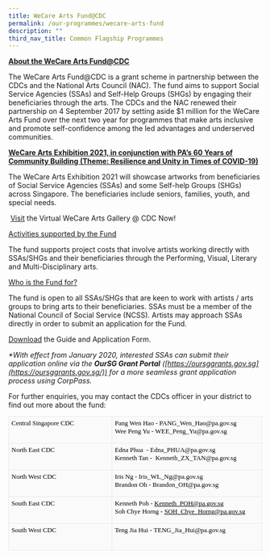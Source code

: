 ```yaml
---
title: WeCare Arts Fund@CDC
permalink: /our-programmes/wecare-arts-fund
description: ""
third_nav_title: Common Flagship Programmes
---
```

<Strong><u>About the WeCare Arts Fund@CDC</u></strong>
  
The WeCare Arts Fund@CDC is a grant scheme in partnership between the CDCs and the National Arts Council (NAC). The fund aims to support Social Service Agencies (SSAs) and Self-Help Groups (SHGs) by engaging their beneficiaries through the arts. The CDCs and the NAC renewed their partnership on 4 September 2017 by setting aside $1 million for the WeCare Arts Fund over the next two year for programmes that make arts inclusive and promote self-confidence among the led advantages and underserved communities.  
  
<Strong><u>WeCare Arts Exhibition 2021, in conjunction with PA’s 60 Years of Community Building (Theme: Resilience and Unity in Times of COVID-19)</u></strong>  
  
The WeCare Arts Exhibition 2021 will showcase artworks from beneficiaries of Social Service Agencies (SSAs) and some Self-help Groups (SHGs) across Singapore. The beneficiaries include seniors, families, youth, and special needs.     
  
 [Visit](https://www.cdc.gov.sg/virtual-gallery) the Virtual WeCare Arts Gallery @ CDC Now!  
  
<u>Activities supported by the Fund</u>
  
The fund supports project costs that involve artists working directly with SSAs/SHGs and their beneficiaries through the Performing, Visual, Literary and Multi-Disciplinary arts.  
  
<u>Who is the Fund for? </u>
  
The fund is open to all SSAs/SHGs that are keen to work with artists / arts groups to bring arts to their beneficiaries. SSAs must be a member of the National Council of Social Service (NCSS). Artists may approach SSAs directly in order to submit an application for the Fund.  
  
[Download](https://www-cdc-gov-sg-admin.cwp.sg/docs/default-source/cdc-documents/download/wecare-arts-fund---overview-and-guidelines.pdf) the Guide and Application Form.  
  
<i>*With effect from January 2020, interested SSAs can submit their application online via the **OurSG Grant Portal** ([https://oursggrants.gov.sg](https://oursggrants.gov.sg/)) for a more seamless grant application process using CorpPass. </i>  
  
For further enquiries, you may contact the CDCs officer in your district to find out more about the fund:

<table width="612" cellspacing="0" cellpadding="0" border="0" style="box-sizing: inherit; margin: 0px; padding: 0px; border-collapse: collapse; border-spacing: 0px; background-color: rgb(250, 250, 250); color: rgb(0, 0, 0); font-family: montserrat-light; font-size: 13px; font-style: normal; font-variant-ligatures: normal; font-variant-caps: normal; font-weight: 400; letter-spacing: normal; orphans: 2; text-align: start; text-transform: none; white-space: normal; widows: 2; word-spacing: 0px; -webkit-text-stroke-width: 0px; text-decoration-thickness: initial; text-decoration-style: initial; text-decoration-color: initial;"><tbody style="box-sizing: inherit; margin: 0px; padding: 0px;"><tr style="box-sizing: inherit; margin: 0px; padding: 0px;"><td valign="top" style="box-sizing: inherit; margin: 0px; padding: 5px 10px 5px 5px; border: 1px solid rgb(232, 232, 232); width: 267px;"><p style="box-sizing: inherit; margin: 0px 0px 10px; padding: 0px;">Central Singapore CDC</p></td><td valign="top" style="box-sizing: inherit; margin: 0px; padding: 5px 10px 5px 5px; border: 1px solid rgb(232, 232, 232); width: 345px;"><p style="box-sizing: inherit; margin: 0px 0px 10px; padding: 0px;">Pang Wen Hao -<span>&nbsp;</span><a href="mailto:PANG_Wen_Hao@pa.gov.sg" style="box-sizing: inherit; margin: 0px; padding: 0px; background-color: transparent; color: rgb(0, 0, 0); text-decoration: none; transition: all 0.3s ease 0s;">PANG_Wen_Hao@pa.gov.sg</a><br style="box-sizing: inherit; margin: 0px; padding: 0px;">Wee Peng Yu -<span>&nbsp;</span><a href="mailto:WEE_Peng_Yu@pa.gov.sg" style="box-sizing: inherit; margin: 0px; padding: 0px; background-color: transparent; color: rgb(0, 0, 0); text-decoration: none; transition: all 0.3s ease 0s;">WEE_Peng_Yu@pa.gov.sg</a>&nbsp;</p></td></tr><tr style="box-sizing: inherit; margin: 0px; padding: 0px;"><td valign="top" style="box-sizing: inherit; margin: 0px; padding: 5px 10px 5px 5px; border: 1px solid rgb(232, 232, 232); width: 267px;"><p style="box-sizing: inherit; margin: 0px 0px 10px; padding: 0px;">North East CDC</p></td><td valign="top" style="box-sizing: inherit; margin: 0px; padding: 5px 10px 5px 5px; border: 1px solid rgb(232, 232, 232); width: 345px;"><p style="box-sizing: inherit; margin: 0px 0px 10px; padding: 0px;">Edna Phua&nbsp; -<span>&nbsp;</span><a href="mailto:Edna_PHUA@pa.gov.sg" style="box-sizing: inherit; margin: 0px; padding: 0px; background-color: transparent; color: rgb(0, 0, 0); text-decoration: none; transition: all 0.3s ease 0s;">Edna_PHUA@pa.gov.sg</a><br style="box-sizing: inherit; margin: 0px; padding: 0px;">Kenneth Tan -&nbsp;<span>&nbsp;</span><a href="mailto:Kenneth_ZX_TAN@pa.gov.sg" style="box-sizing: inherit; margin: 0px; padding: 0px; background-color: transparent; color: rgb(0, 0, 0); text-decoration: none; transition: all 0.3s ease 0s;">Kenneth_ZX_TAN@pa.gov.sg</a>&nbsp;</p></td></tr><tr style="box-sizing: inherit; margin: 0px; padding: 0px;"><td valign="top" style="box-sizing: inherit; margin: 0px; padding: 5px 10px 5px 5px; border: 1px solid rgb(232, 232, 232); width: 267px;"><p style="box-sizing: inherit; margin: 0px 0px 10px; padding: 0px;">North West CDC</p></td><td valign="top" style="box-sizing: inherit; margin: 0px; padding: 5px 10px 5px 5px; border: 1px solid rgb(232, 232, 232); width: 345px;"><p style="box-sizing: inherit; margin: 0px 0px 10px; padding: 0px;">Iris Ng -<span>&nbsp;</span><a href="mailto:Iris_WL_Ng@pa.gov.sg" style="box-sizing: inherit; margin: 0px; padding: 0px; background-color: transparent; color: rgb(0, 0, 0); text-decoration: none; transition: all 0.3s ease 0s;">Iris_WL_Ng@pa.gov.sg</a><br style="box-sizing: inherit; margin: 0px; padding: 0px;">Brandon Oh -<span>&nbsp;</span><a href="mailto:Brandon_OH@pa.gov.sg" style="box-sizing: inherit; margin: 0px; padding: 0px; background-color: transparent; color: rgb(0, 0, 0); text-decoration: none; transition: all 0.3s ease 0s;">Brandon_OH@pa.gov.sg</a>&nbsp;</p></td></tr><tr style="box-sizing: inherit; margin: 0px; padding: 0px;"><td valign="top" style="box-sizing: inherit; margin: 0px; padding: 5px 10px 5px 5px; border: 1px solid rgb(232, 232, 232); width: 267px;"><p style="box-sizing: inherit; margin: 0px 0px 10px; padding: 0px;">South East CDC</p></td><td valign="top" style="box-sizing: inherit; margin: 0px; padding: 5px 10px 5px 5px; border: 1px solid rgb(232, 232, 232); width: 345px;"><p style="box-sizing: inherit; margin: 0px 0px 10px; padding: 0px;">Kenneth Poh&nbsp;-&nbsp;<a href="mailto:Kenneth_POH@pa.gov.sg" style="box-sizing: inherit; margin: 0px; padding: 0px; background-color: transparent; color: rgb(0, 0, 0); text-decoration: none; transition: all 0.3s ease 0s;"><span style="box-sizing: inherit; margin: 0px; padding: 0px; text-decoration: underline;">Kenneth_POH@pa.gov.sg</span></a><br style="box-sizing: inherit; margin: 0px; padding: 0px;">Soh Chye Horng -&nbsp;<a href="mailto:SOH_Chye_Horng@pa.gov.sg" style="box-sizing: inherit; margin: 0px; padding: 0px; background-color: transparent; color: rgb(0, 0, 0); text-decoration: none; transition: all 0.3s ease 0s;"><span style="box-sizing: inherit; margin: 0px; padding: 0px; text-decoration: underline;">SOH_Chye_Horng@pa.gov.sg</span></a>&nbsp;</p></td></tr><tr style="box-sizing: inherit; margin: 0px; padding: 0px;"><td valign="top" style="box-sizing: inherit; margin: 0px; padding: 5px 10px 5px 5px; border: 1px solid rgb(232, 232, 232); width: 267px;"><p style="box-sizing: inherit; margin: 0px 0px 10px; padding: 0px;">South West CDC</p></td><td valign="top" style="box-sizing: inherit; margin: 0px; padding: 5px 10px 5px 5px; border: 1px solid rgb(232, 232, 232); width: 345px;"><div style="box-sizing: inherit; margin: 0px; padding: 0px;"><p style="box-sizing: inherit; margin: 0px 0px 10px; padding: 0px;">Teng Jia Hui -<span>&nbsp;</span><a href="mailto:TENG_Jia_Hui@pa.gov.sg" style="box-sizing: inherit; margin: 0px; padding: 0px; background-color: transparent; color: rgb(0, 0, 0); text-decoration: none; transition: all 0.3s ease 0s;">TENG_Jia_Hui@pa.gov.sg&nbsp;</a><br style="box-sizing: inherit; margin: 0px; padding: 0px;">&nbsp;</p></div></td></tr></tbody></table>